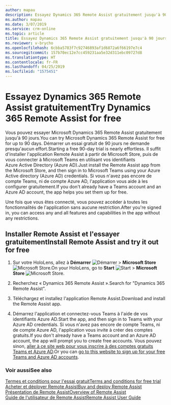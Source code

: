```yaml
---
author: mapau
description: Essayez Dynamics 365 Remote Assist gratuitement jusqu'à 90 jours.
ms.author: mapau
ms.date: 3/07/2019
ms.service: crm-online
ms.topic: article
title: Essayez Dynamics 365 Remote Assist gratuitement jusqu'à 90 jours.
ms.reviewer: v-brycho
ms.openlocfilehash: 6cbba5783f7c92746893af1d6872a6f66197e7c4
ms.sourcegitcommit: 157b70ec12e7cc459231aa5e32d311ebc09727d8
ms.translationtype: HT
ms.contentlocale: fr-FR
ms.lasthandoff: 04/25/2019
ms.locfileid: "1575451"
---
```

# <a name="try-dynamics-365-remote-assist-for-free"></a><span data-ttu-id="a049b-103">Essayez Dynamics 365 Remote Assist gratuitement</span><span class="sxs-lookup"><span data-stu-id="a049b-103">Try Dynamics 365 Remote Assist for free</span></span>

<span data-ttu-id="a049b-104">Vous pouvez essayer Microsoft Dynamics 365 Remote Assist gratuitement jusqu'à 90 jours.</span><span class="sxs-lookup"><span data-stu-id="a049b-104">You can try Microsoft Dynamics 365 Remote Assist for free for up to 90 days.</span></span> <span data-ttu-id="a049b-105">Démarrer un essai gratuit de 90 jours ne demande presqu'aucun effort.</span><span class="sxs-lookup"><span data-stu-id="a049b-105">Starting a free 90-day trial is nearly effortless.</span></span> <span data-ttu-id="a049b-106">Il suffit d'installer l'application Remote Assist à partir de Microsoft Store, puis de vous connecter à Microsoft Teams en utilisant vos identifiants Azure Active Directory (Azure AD).</span><span class="sxs-lookup"><span data-stu-id="a049b-106">Just install the Remote Assist app from the Microsoft Store, and then sign in to Microsoft Teams using your Azure Active directory (Azure AD) credentials.</span></span> <span data-ttu-id="a049b-107">Si vous n'avez pas encore de compte Teams, ni de compte Azure AD, l'application vous aide à les configurer gratuitement.</span><span class="sxs-lookup"><span data-stu-id="a049b-107">If you don't already have a Teams account and an Azure AD account, the app helps you set them up for free.</span></span>

<span data-ttu-id="a049b-108">Une fois que vous êtes connecté, vous pouvez accéder à toutes les fonctionnalités de l'application sans aucune restriction.</span><span class="sxs-lookup"><span data-stu-id="a049b-108">After you're signed in, you can access any and all features and capabilities in the app without any restrictions.</span></span> 

## <a name="install-remote-assist-and-try-it-out-for-free"></a><span data-ttu-id="a049b-109">Installer Remote Assist et l'essayer gratuitement</span><span class="sxs-lookup"><span data-stu-id="a049b-109">Install Remote Assist and try it out for free</span></span>

1. <span data-ttu-id="a049b-110">Sur votre HoloLens, allez à **Démarrer** ![Démarrer](media/d2a2ae5e90bdd0e0642abb5458af1016.png "Démarrer") \> **Microsoft Store** ![Microsoft Store](media/2ac602b5a7855d312f3e7d924732acca.png "Microsoft Store").</span><span class="sxs-lookup"><span data-stu-id="a049b-110">On your HoloLens, go to **Start** ![Start](media/d2a2ae5e90bdd0e0642abb5458af1016.png "Start") \> **Microsoft Store** ![Microsoft Store](media/2ac602b5a7855d312f3e7d924732acca.png "Microsoft Store").</span></span>

2. <span data-ttu-id="a049b-111">Recherchez « Dynamics 365 Remote Assist ».</span><span class="sxs-lookup"><span data-stu-id="a049b-111">Search for "Dynamics 365 Remote Assist".</span></span>

3. <span data-ttu-id="a049b-112">Téléchargez et installez l'application Remote Assist.</span><span class="sxs-lookup"><span data-stu-id="a049b-112">Download and install the Remote Assist app.</span></span>

4. <span data-ttu-id="a049b-113">Démarrez l'application et connectez-vous Teams à l'aide de vos identifiants Azure AD.</span><span class="sxs-lookup"><span data-stu-id="a049b-113">Start the app, and then sign in to Teams with your Azure AD credentials.</span></span> <span data-ttu-id="a049b-114">Si vous n'avez pas encore de compte Teams, ni de compte Azure AD, l'application vous invite à créer des comptes gratuits.</span><span class="sxs-lookup"><span data-stu-id="a049b-114">If you don't already have a Teams account and an Azure AD account, the app will prompt you to create free accounts.</span></span> <span data-ttu-id="a049b-115">Vous pouvez sinon, [aller à ce site web pour vous inscrire à des comptes gratuits Teams et Azure AD](https://businessstore.microsoft.com/en-us/create-account/signup?products=CFQ7TTC0K8P5:0001&lm=deeplink&lmsrc=freePageWeb&cmpid=FreemiumSignUpHeader).</span><span class="sxs-lookup"><span data-stu-id="a049b-115">Or you can [go to this website to sign up for your free Teams and Azure AD accounts](https://businessstore.microsoft.com/en-us/create-account/signup?products=CFQ7TTC0K8P5:0001&lm=deeplink&lmsrc=freePageWeb&cmpid=FreemiumSignUpHeader).</span></span> 

### <a name="see-also"></a><span data-ttu-id="a049b-116">Voir aussi</span><span class="sxs-lookup"><span data-stu-id="a049b-116">See also</span></span>

[<span data-ttu-id="a049b-117">Termes et conditions pour l'essai gratuit</span><span class="sxs-lookup"><span data-stu-id="a049b-117">Terms and conditions for free trial</span></span>](../legal/remote-assist-license-terms-free-trial.md)<br>
[<span data-ttu-id="a049b-118">Acheter et déployer Remote Assist</span><span class="sxs-lookup"><span data-stu-id="a049b-118">Buy and deploy Remote Assist</span></span>](buy-and-deploy-remote-assist.md)<br>
[<span data-ttu-id="a049b-119">Présentation de Remote Assist</span><span class="sxs-lookup"><span data-stu-id="a049b-119">Overview of Remote Assist</span></span>](index.md)<br>
[<span data-ttu-id="a049b-120">Guide de l'utilisateur de Remote Assist</span><span class="sxs-lookup"><span data-stu-id="a049b-120">Remote Assist User Guide</span></span>](user-guide.md)
